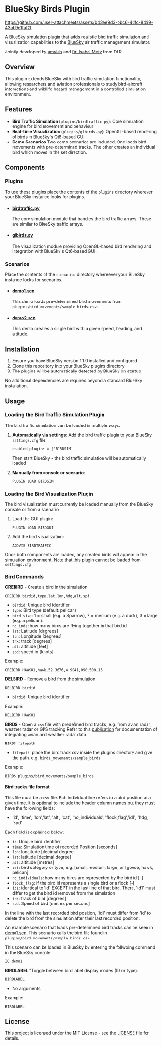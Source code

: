 # BlueSky Birds Plugin



https://github.com/user-attachments/assets/b43ee9d3-bbc6-4dfc-8499-43ab9e1faf2f



A BlueSky simulation plugin that adds realistic bird traffic simulation and visualization capabilities to the [BlueSky](https://github.com/TUDelft-CNS-ATM/bluesky) air traffic management simulator.

Jointly developed by [amvlab](https://amvlab.eu) and [Dr. Isabel Metz](https://www.linkedin.com/in/isabel-c-metz/) from DLR.

## Overview

This plugin extends BlueSky with bird traffic simulation functionality, allowing researchers and aviation professionals to study bird-aircraft interactions and wildlife hazard management in a controlled simulation environment.

## Features

- **Bird Traffic Simulation** (`plugins/birdtraffic.py`): Core simulation engine for bird movement and behaviour
- **Real-time Visualization** (`plugins/glbirds.py`): OpenGL-based rendering of birds in BlueSky's Qt6-based GUI
- **Demo Scenarios** Two demo scenarios are included. One loads bird movements with pre-determined tracks. The other creates an individual bird which moves in the set direction.

## Components

### Plugins

To use these plugins place the contents of the `plugins` directory wherever your BlueSky instance looks for plugins.

   - #### [birdtraffic.py](https://github.com/amvlab/plugins_bluesky_birds/blob/main/plugins/birdtraffic.py)
     The core simulation module that handles the bird traffic arrays. These are similar to BlueSky traffic arrays.

   - #### [glbirds.py](https://github.com/amvlab/plugins_bluesky_birds/blob/main/plugins/glbirds.py)
     The visualization module providing OpenGL-based bird rendering and integration with BlueSky's Qt6-based GUI.

### Scenarios

Place the contents of the `scenarios` directory whereever your BlueSky instance looks for scenarios.

   - #### [demo1.scn](https://github.com/amvlab/plugins_bluesky_birds/blob/main/scenarios/demo1.scn)
     This demo loads pre-determined bird movements from `plugins/bird_movements/sample_birds.csv`.

   - #### [demo2.scn](https://github.com/amvlab/plugins_bluesky_birds/blob/main/scenarios/demo1.scn)
     This demo creates a single bird with a given speed, heading, and altitude.

## Installation

1. Ensure you have BlueSky version 1.1.0 installed and configured
2. Clone this repository into your BlueSky plugins directory
3. The plugins will be automatically detected by BlueSky on startup

No additional dependencies are required beyond a standard BlueSky installation.

## Usage

### Loading the Bird Traffic Simulation Plugin

The bird traffic simulation can be loaded in multiple ways:

1. **Automatically via settings**: Add the bird traffic plugin to your BlueSky `settings.cfg` file:
   ```
   enabled_plugins = ['BIRDSIM']
   ```
   Then start BlueSky - the bird traffic simulation will be automatically loaded

2. **Manually from console or scenario**:
   ```
   PLUGIN LOAD BIRDSIM
   ```

### Loading the Bird Visualization Plugin

The bird visualization must currently be loaded manually from the BlueSky console or from a scenario:

1. Load the GUI plugin:
   ```
   PLUGIN LOAD BIRDGUI
   ```

2. Add the bird visualization:
   ```
   ADDVIS BIRDTRAFFIC
   ```

Once both components are loaded, any created birds will appear in the simulation environment. Note that this plugin cannot be loaded from `settings.cfg`

### Bird Commands

**CREBIRD** - Create a bird in the simulation
```
CREBIRD birdid,type,lat,lon,hdg,alt,spd
```
- `birdid`: Unique bird identifier
- `type`: Bird type (default: pelican)
- `bird_size`: 1 = small (e.g. a Sparrow), 2 = medium (e.g. a duck), 3 = large (e.g. a pelican). 
- `no_inds`: how many birds are flying together in that bird id
- `lat`: Latitude [degrees]
- `lon`: Longitude [degrees]
- `trk`: track [degrees]
- `alt`: altitude [feet]
- `spd`: speed in [knots]

Example:
```
CREBIRD HAWK01,hawk,52.3676,4.9041,090,500,15
```

**DELBIRD** - Remove a bird from the simulation
```
DELBIRD birdid
```
- `birdid`: Unique bird identifier

Example:
```
DELBIRD HAWK01
```

**BIRDS** - Open a `csv` file with predefined bird tracks, e.g. from avian radar, weather radar or GPS tracking
Refer to this [publication](https://doi.org/10.3390/aerospace5040112) for documentation of integrating avian and weather radar data

```
BIRDS filepath
```
- `filepath`: place the bird track csv inside the plugins directory and give the path, e.g. `birds_movements/sample_birds`

Example:
```
BIRDS plugins/bird_movements/sample_birds
```

#### Bird tracks file format

This file must be a `csv` file. Ech individual line refers to a bird position at a given time. It is optional to include the header column names but they must have the following fields: 

- 'id', 'time', 'lon','lat', 'alt', 'cat', 'no_individuals', 'flock_flag','id1', 'hdg', 'spd'

Each field is explained below:

- `id`: Unique bird identifier
- `time`: Simulation time of recorded Position [seconds]
- `lon`: longitude [decimal degree]
- `lat`: latitude [decimal degree]
- `alt`: altitude [metres]
- `cat`: bird category or type, e.g. [small, medium, large] or [goose, hawk, pelican]
- `no_individuals`: how many birds are represented by the bird id [-]
- `flock_flag`: if the bird id represents a single bird or a flock [-]
- `id1`: identical to 'id' EXCEPT in the last line of that bird. There, 'id1' must differ to get the bird id removed from the simulation
- `trk`: track of bird [degrees] 
- `spd`: Speed of bird [metres per second]

In the line with the last recorded bird position, 'id1' must differ from 'id' to delete the bird from the simulation after their last recorded position.

An example scenario that loads pre-deterimned bird tracks can be seen in [demo1.scn](https://github.com/amvlab/plugins_bluesky_birds/blob/main/scenarios/demo1.scn). This scenario calls the bird file found in `plugins/bird_movements/sample_birds.csv`.

This scenario can be loaded in BlueSky by entering the follwoing command in the BlueSky console.

```
IC demo1
```

**BIRDLABEL** "Toggle between bird label display modes (ID or type).
```
BIRDLABEL
```
- No arguments

Example:
```
BIRDLABEL
```

## License

This project is licensed under the MIT License - see the [LICENSE](LICENSE) file for details.

